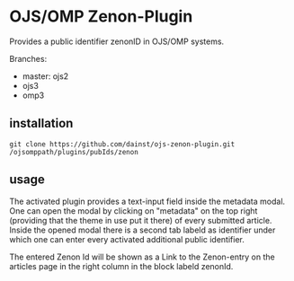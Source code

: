 # OJS/OMP Zenon-Plugin

Provides a public identifier zenonID in OJS/OMP systems.

Branches:
 * master: ojs2
 * ojs3
 * omp3

## installation

    git clone https://github.com/dainst/ojs-zenon-plugin.git /ojsomppath/plugins/pubIds/zenon    
    
## usage

The activated plugin provides a text-input field inside the metadata modal. One can open the modal by clicking on "metadata"  on the top right (providing that the theme in use put it there) of every submitted article. Inside the opened modal there is a second tab labeld as identifier under which one can enter every activated additional public identifier. 

The entered Zenon Id will be shown as a Link to the Zenon-entry on the articles page in the right column in the block labeld zenonId. 
